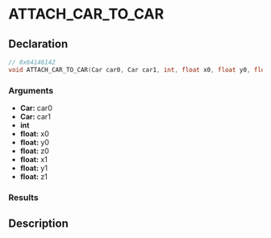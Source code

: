 # ATTACH_CAR_TO_CAR

## Declaration
```cpp
// 0x64146142
void ATTACH_CAR_TO_CAR(Car car0, Car car1, int, float x0, float y0, float z0, float x1, float y1, float z1);
```

### Arguments
- **Car:** car0
- **Car:** car1
- **int**
- **float:** x0
- **float:** y0
- **float:** z0
- **float:** x1
- **float:** y1
- **float:** z1

### Results

## Description
